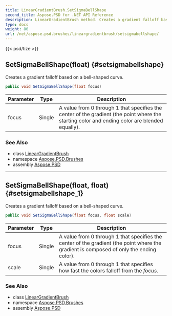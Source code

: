 ```yaml
---
title: LinearGradientBrush.SetSigmaBellShape
second_title: Aspose.PSD for .NET API Reference
description: LinearGradientBrush method. Creates a gradient falloff based on a bellshaped curve
type: docs
weight: 80
url: /net/aspose.psd.brushes/lineargradientbrush/setsigmabellshape/
---
```

{{< psd/tize >}}
## SetSigmaBellShape(float) {#setsigmabellshape}

Creates a gradient falloff based on a bell-shaped curve.

```csharp
public void SetSigmaBellShape(float focus)
```

| Parameter | Type | Description |
| --- | --- | --- |
| focus | Single | A value from 0 through 1 that specifies the center of the gradient (the point where the starting color and ending color are blended equally). |

### See Also

* class [LinearGradientBrush](../)
* namespace [Aspose.PSD.Brushes](../../lineargradientbrush/)
* assembly [Aspose.PSD](../../../)

---

## SetSigmaBellShape(float, float) {#setsigmabellshape_1}

Creates a gradient falloff based on a bell-shaped curve.

```csharp
public void SetSigmaBellShape(float focus, float scale)
```

| Parameter | Type | Description |
| --- | --- | --- |
| focus | Single | A value from 0 through 1 that specifies the center of the gradient (the point where the gradient is composed of only the ending color). |
| scale | Single | A value from 0 through 1 that specifies how fast the colors falloff from the *focus*. |

### See Also

* class [LinearGradientBrush](../)
* namespace [Aspose.PSD.Brushes](../../lineargradientbrush/)
* assembly [Aspose.PSD](../../../)


